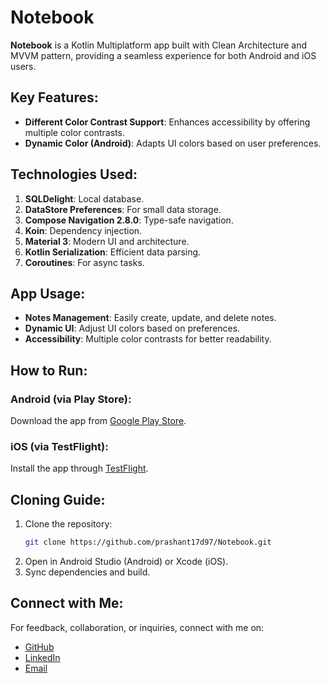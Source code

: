 # Notebook

**Notebook** is a Kotlin Multiplatform app built with Clean Architecture and MVVM pattern, providing a seamless experience for both Android and iOS users.

## Key Features:
- **Different Color Contrast Support**: Enhances accessibility by offering multiple color contrasts.
- **Dynamic Color (Android)**: Adapts UI colors based on user preferences.

## Technologies Used:
1. **SQLDelight**: Local database.
2. **DataStore Preferences**: For small data storage.
3. **Compose Navigation 2.8.0**: Type-safe navigation.
4. **Koin**: Dependency injection.
5. **Material 3**: Modern UI and architecture.
6. **Kotlin Serialization**: Efficient data parsing.
7. **Coroutines**: For async tasks.

## App Usage:
- **Notes Management**: Easily create, update, and delete notes.
- **Dynamic UI**: Adjust UI colors based on preferences.
- **Accessibility**: Multiple color contrasts for better readability.

## How to Run:

### Android (via Play Store):
Download the app from [Google Play Store](#).

### iOS (via TestFlight):
Install the app through [TestFlight](#).

## Cloning Guide:
1. Clone the repository:
   ```bash
   git clone https://github.com/prashant17d97/Notebook.git
   ```
2. Open in Android Studio (Android) or Xcode (iOS).
3. Sync dependencies and build.

## Connect with Me:
For feedback, collaboration, or inquiries, connect with me on:
- [GitHub](https://github.com/prashant17d97)
- [LinkedIn](https://www.linkedin.com/in/prashantsingh-dev/)
- [Email](mailto:prashantsinghsca@gmail.com)
